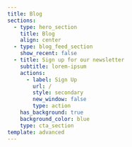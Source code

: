```yaml
---
title: Blog
sections:
  - type: hero_section
    title: Blog
    align: center
  - type: blog_feed_section
    show_recent: false
  - title: Sign up for our newsletter
    subtitle: lorem-ipsum
    actions:
      - label: Sign Up
        url: /
        style: secondary
        new_window: false
        type: action
    has_background: true
    background_color: blue
    type: cta_section
template: advanced
---
```

